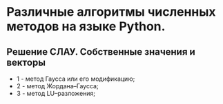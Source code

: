 # Различные алгоритмы численных методов на языке Python.
## Решение СЛАУ. Собственные значения и векторы
+ 1 - метод Гаусса или его модификацию;
+ 2 - метод Жордана–Гаусса;
+ 3 - метод LU–разложения;
